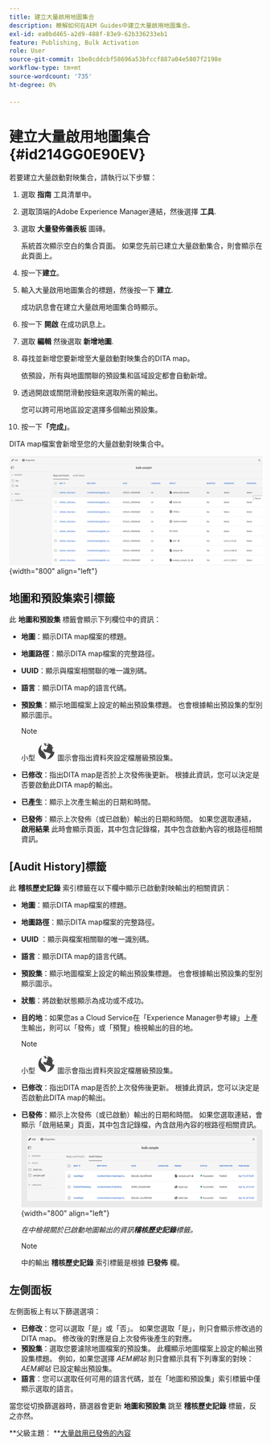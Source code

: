 ```yaml
---
title: 建立大量啟用地圖集合
description: 瞭解如何在AEM Guides中建立大量啟用地圖集合。
exl-id: ea0bd465-a2d9-488f-83e9-62b336233eb1
feature: Publishing, Bulk Activation
role: User
source-git-commit: 1be8cddcbf58696a53bfccf887a04e5807f2198e
workflow-type: tm+mt
source-wordcount: '735'
ht-degree: 0%

---
```


# 建立大量啟用地圖集合 {#id214GG0E90EV}

若要建立大量啟動對映集合，請執行以下步驟：

1. 選取 **指南** 工具清單中。

1. 選取頂端的Adobe Experience Manager連結，然後選擇 **工具**.

1. 選取 **大量發佈儀表板** 圖磚。

   系統首次顯示空白的集合頁面。 如果您先前已建立大量啟動集合，則會顯示在此頁面上。

1. 按一下&#x200B;**建立**。

1. 輸入大量啟用地圖集合的標題，然後按一下 **建立**.

   成功訊息會在建立大量啟用地圖集合時顯示。

1. 按一下 **開啟** 在成功訊息上。

1. 選取 **編輯** 然後選取 **新增地圖**.

1. 尋找並新增您要新增至大量啟動對映集合的DITA map。

   依預設，所有與地圖關聯的預設集和區域設定都會自動新增。

1. 透過開啟或關閉滑動按鈕來選取所需的輸出。

   您可以跨可用地區設定選擇多個輸出預設集。

1. 按一下&#x200B;**「完成」**。

DITA map檔案會新增至您的大量啟動對映集合中。

![ 已建立大量啟用集合](images/bulk-activation-collection-created.png){width="800" align="left"}

## 地圖和預設集索引標籤

此 **地圖和預設集** 標籤會顯示下列欄位中的資訊：

- **地圖**：顯示DITA map檔案的標題。
- **地圖路徑**：顯示DITA map檔案的完整路徑。

- **UUID**：顯示與檔案相關聯的唯一識別碼。

- **語言**：顯示DITA map的語言代碼。
- **預設集**：顯示地圖檔案上設定的輸出預設集標題。 也會根據輸出預設集的型別顯示圖示。

  >[!NOTE]
  >
  > 小型 ![](images/global-preset-icon.svg) 圖示會指出資料夾設定檔層級預設集。

- **已修改**：指出DITA map是否於上次發佈後更新。 根據此資訊，您可以決定是否要啟動此DITA map的輸出。
- **已產生**：顯示上次產生輸出的日期和時間。
- **已發佈**：顯示上次發佈（或已啟動）輸出的日期和時間。 如果您選取連結， **啟用結果** 此時會顯示頁面，其中包含記錄檔，其中包含啟動內容的根路徑相關資訊。

## [Audit History]標籤

此 **稽核歷史記錄** 索引標籤在以下欄中顯示已啟動對映輸出的相關資訊：
- **地圖**：顯示DITA map檔案的標題。
- **地圖路徑**：顯示DITA map檔案的完整路徑。
- **UUID** ：顯示與檔案相關聯的唯一識別碼。
- **語言**：顯示DITA map的語言代碼。
- **預設集**：顯示地圖檔案上設定的輸出預設集標題。 也會根據輸出預設集的型別顯示圖示。
- **狀態**：將啟動狀態顯示為成功或不成功。
- **目的地**：如果您as a Cloud Service在「Experience Manager參考線」上產生輸出，則可以「發佈」或「預覽」檢視輸出的目的地。

  >[!NOTE]
  >
  > 小型 ![](images/global-preset-icon.svg) 圖示會指出資料夾設定檔層級預設集。

- **已修改**：指出DITA map是否於上次發佈後更新。 根據此資訊，您可以決定是否啟動此DITA map的輸出。
- **已發佈**：顯示上次發佈（或已啟動）輸出的日期和時間。 如果您選取連結，會顯示「啟用結果」頁面，其中包含記錄檔，內含啟用內容的根路徑相關資訊。
  ![ 已建立大量啟動集合稽核歷史記錄標籤](images/bulk-collection-audit-history.png){width="800" align="left"}

  *在中檢視關於已啟動地圖輸出的資訊&#x200B;**稽核歷史記錄**標籤。*


  >[!NOTE]
  >
  > 中的輸出 **稽核歷史記錄** 索引標籤是根據 **已發佈** 欄。



## 左側面板

左側面板上有以下篩選選項：

- **已修改**：您可以選取「是」或「否」。 如果您選取「是」，則只會顯示修改過的DITA map。 修改後的對應是自上次發佈後產生的對應。
- **預設集**：選取您要濾除地圖檔案的預設集。 此欄顯示地圖檔案上設定的輸出預設集標題。 例如，如果您選擇 *AEM網站* 則只會顯示具有下列專案的對映： *AEM網站* 已設定輸出預設集。
- **語言**：您可以選取任何可用的語言代碼，並在「地圖和預設集」索引標籤中僅顯示選取的語言。

當您從切換篩選器時，篩選器會更新 **地圖和預設集** 跳至 **稽核歷史記錄** 標籤，反之亦然。

**父級主題： **[大量啟用已發佈的內容](conf-bulk-activation.md)

